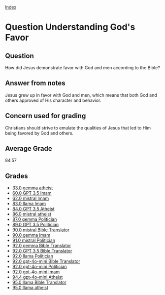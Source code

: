 
[Index](../../index.md)
# Question Understanding God's Favor
## Question
How did Jesus demonstrate favor with God and men according to the Bible?

## Answer from notes
Jesus grew up in favor with God and men, which means that both God and others approved of His character and behavior.

## Concern used for grading
Christians should strive to emulate the qualities of Jesus that led to Him being favored by God and others.

## Average Grade
84.57

## Grades
 * [33.0 gemma atheist](../answers/gemma_atheist/Understanding_God_s_Favor.md)
 * [60.0 GPT 3.5 Imam](../answers/GPT_3.5_Imam/Understanding_God_s_Favor.md)
 * [62.0 mistral Imam](../answers/mistral_Imam/Understanding_God_s_Favor.md)
 * [83.0 llama Imam](../answers/llama_Imam/Understanding_God_s_Favor.md)
 * [84.0 GPT 3.5 Atheist](../answers/GPT_3.5_Atheist/Understanding_God_s_Favor.md)
 * [86.0 mistral atheist](../answers/mistral_atheist/Understanding_God_s_Favor.md)
 * [87.0 gemma Politician](../answers/gemma_Politician/Understanding_God_s_Favor.md)
 * [89.0 GPT 3.5 Politician](../answers/GPT_3.5_Politician/Understanding_God_s_Favor.md)
 * [90.0 mistral Bible Translator](../answers/mistral_Bible_Translator/Understanding_God_s_Favor.md)
 * [90.0 gemma Imam](../answers/gemma_Imam/Understanding_God_s_Favor.md)
 * [91.0 mistral Politician](../answers/mistral_Politician/Understanding_God_s_Favor.md)
 * [92.0 gemma Bible Translator](../answers/gemma_Bible_Translator/Understanding_God_s_Favor.md)
 * [92.0 GPT 3.5 Bible Translator](../answers/GPT_3.5_Bible_Translator/Understanding_God_s_Favor.md)
 * [92.0 llama Politician](../answers/llama_Politician/Understanding_God_s_Favor.md)
 * [92.0 gpt-4o-mini Bible Translator](../answers/gpt-4o-mini_Bible_Translator/Understanding_God_s_Favor.md)
 * [92.0 gpt-4o-mini Politician](../answers/gpt-4o-mini_Politician/Understanding_God_s_Favor.md)
 * [92.0 gpt-4o-mini Imam](../answers/gpt-4o-mini_Imam/Understanding_God_s_Favor.md)
 * [94.4 gpt-4o-mini Atheist](../answers/gpt-4o-mini_Atheist/Understanding_God_s_Favor.md)
 * [95.0 llama Bible Translator](../answers/llama_Bible_Translator/Understanding_God_s_Favor.md)
 * [95.0 llama atheist](../answers/llama_atheist/Understanding_God_s_Favor.md)
